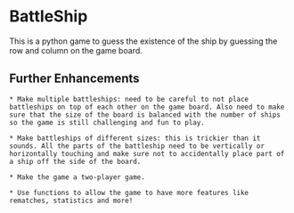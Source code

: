 # BattleShip

This is a python game to guess the existence of the ship by guessing the row and column on the game board.

## Further Enhancements

    * Make multiple battleships: need to be careful to not place battleships on top of each other on the game board. Also need to make sure that the size of the board is balanced with the number of ships so the game is still challenging and fun to play.

    * Make battleships of different sizes: this is trickier than it sounds. All the parts of the battleship need to be vertically or horizontally touching and make sure not to accidentally place part of a ship off the side of the board.

    * Make the game a two-player game.

    * Use functions to allow the game to have more features like rematches, statistics and more!

